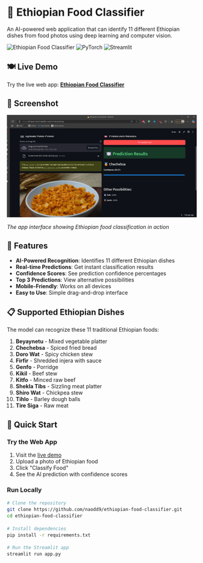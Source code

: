 # 🌮 Ethiopian Food Classifier

An AI-powered web application that can identify 11 different Ethiopian dishes from food photos using deep learning and computer vision.

![Ethiopian Food Classifier](https://img.shields.io/badge/Ethiopian-Food_Classifier-brightgreen)
![PyTorch](https://img.shields.io/badge/PyTorch-2.0+-red)
![Streamlit](https://img.shields.io/badge/Streamlit-1.28+-ff69b4)


## 🍽️ Live Demo

Try the live web app: [**Ethiopian Food Classifier**](https://ethiopian-food-classifier-naod-v1.streamlit.app/)

## 📸 Screenshot

![App Screenshot](https://github.com/naodd9/ethiopian-food-classifier/blob/main/Screenshot%202025-10-06%20165358.png?raw=true)

*The app interface showing Ethiopian food classification in action*
## 🎯 Features

- **AI-Powered Recognition**: Identifies 11 different Ethiopian dishes
- **Real-time Predictions**: Get instant classification results
- **Confidence Scores**: See prediction confidence percentages
- **Top 3 Predictions**: View alternative possibilities
- **Mobile-Friendly**: Works on all devices
- **Easy to Use**: Simple drag-and-drop interface

## 📋 Supported Ethiopian Dishes

The model can recognize these 11 traditional Ethiopian foods:

1. **Beyaynetu** - Mixed vegetable platter
2. **Chechebsa** - Spiced fried bread
3. **Doro Wat** - Spicy chicken stew
4. **Firfir** - Shredded injera with sauce
5. **Genfo** - Porridge
6. **Kikil** - Beef stew
7. **Kitfo** - Minced raw beef
8. **Shekla Tibs** - Sizzling meat platter
9. **Shiro Wat** - Chickpea stew
10. **Tihlo** - Barley dough balls
11. **Tire Siga** - Raw meat

## 🚀 Quick Start

### Try the Web App

1. Visit the [live demo](https://ethiopian-food-classifier-naod-v1.streamlit.app/)
2. Upload a photo of Ethiopian food
3. Click "Classify Food"
4. See the AI prediction with confidence scores

### Run Locally

```bash
# Clone the repository
git clone https://github.com/naodd9/ethiopian-food-classifier.git
cd ethiopian-food-classifier

# Install dependencies
pip install -r requirements.txt

# Run the Streamlit app
streamlit run app.py
